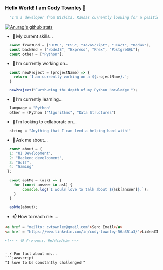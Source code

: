 ### Hello World! I am Cody Townley 👋

```python
  "I'm a developer from Wichita, Kansas currently looking for a position as a software engineer."
```

[![Anurag's github stats](https://github-readme-stats.vercel.app/api?username=codyt11)](https://github.com/anuraghazra/github-readme-stats)

- 🔧 My current skills...
```javascript
  const frontEnd = ["HTML", "CSS", "JavaScript", "React", "Redux"];
  const backEnd = ["NodeJS", "Express", "Knex", "PostgreSQL"];
  const other = ["Python"];
```


- 🔭 I’m currently working on...
```javascript
  const newProject = (projectName) => {
    return `I am currently working on a ${projectName}.`;
  }

  newProject("Furthuring the depth of my Python knowledge!");
```


- 🌱 I’m currently learning...
```python
  language = "Python"
  other = (Python ("Algorithms", "Data Structures")
```


- 👯 I’m looking to collaborate on...
```python
  string = "Anything that I can lend a helping hand with!"
```

<!-- - 🤔 I’m looking for help with ... -->


- 💬 Ask me about... 
```javascript
  const about = {
  1: "UI Development",
  2: "Backend development",
  3: "Golf",
  4: "Gaming"
 };
  
  const askMe = (ask) => {
    for (const answer in ask) {
    	console.log(`I would love to talk about ${ask[answer]}.`);
    }
  }

  askMe(about);
```

 - 📫 How to reach me: ... 
  ```HTML
  <a href = "mailto: cwtownley@gmail.com">Send Email</a>
  <a href = "https://www.linkedin.com/in/cody-townley-56a351a3/">LinkedIN</a>

<!-- - 😄 Pronouns: He/His/Him -->


- ⚡ Fun fact about me...
```javascript
  "I love to be constantly challenged!" 
```